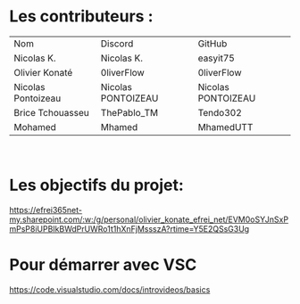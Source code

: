 # Les contributeurs :
<table>
  <tr>
    <td> Nom </td>
    <td> Discord </td>
    <td> GitHub </td>
  </tr>
  
  <tr>
    <td> Nicolas K. </td>
    <td> Nicolas K. </td>
    <td> easyit75 </td>
  </tr>
  
  <tr>
    <td> Olivier Konaté </td>
    <td> 0liverFlow </td>
    <td> 0liverFlow </td>
  </tr>
  
  <tr>
    <td> Nicolas Pontoizeau </td>
    <td> Nicolas PONTOIZEAU </td>
    <td> Nicolas PONTOIZEAU </td>
  </tr>

  <tr>
    <td> Brice Tchouasseu</td>
    <td> ThePablo_TM </td>
    <td>Tendo302 </td>
  </tr>

  <tr>
    <td> Mohamed </td>
    <td> Mhamed </td>
    <td> MhamedUTT </td>
</tr>

</table>

<br>

# Les objectifs du projet:
https://efrei365net-my.sharepoint.com/:w:/g/personal/olivier_konate_efrei_net/EVM0oSYJnSxPmPsP8iUPBIkBWdPrUWRo1t1hXnFjMssszA?rtime=Y5E2QSsG3Ug

# Pour démarrer avec VSC
https://code.visualstudio.com/docs/introvideos/basics
